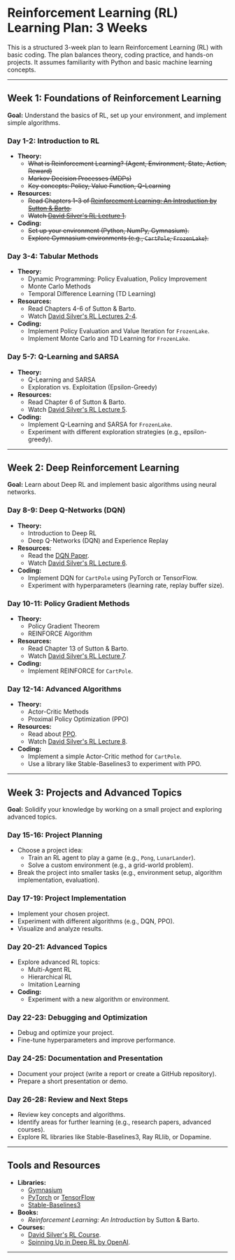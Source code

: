 # Reinforcement Learning (RL) Learning Plan: 3 Weeks

This is a structured 3-week plan to learn Reinforcement Learning (RL) with basic coding. The plan balances theory, coding practice, and hands-on projects. It assumes familiarity with Python and basic machine learning concepts.

---

## Week 1: Foundations of Reinforcement Learning
**Goal:** Understand the basics of RL, set up your environment, and implement simple algorithms.

### Day 1-2: Introduction to RL
- **Theory:**
  - ~~What is Reinforcement Learning? (Agent, Environment, State, Action, Reward)~~
  - ~~Markov Decision Processes (MDPs)~~
  - ~~Key concepts: Policy, Value Function, Q-Learning~~
- **Resources:**
  - ~~Read Chapters 1-3 of [Reinforcement Learning: An Introduction by Sutton & Barto](http://incompleteideas.net/book/RLbook2020.pdf).~~
  - ~~Watch [David Silver's RL Lecture 1](https://www.youtube.com/watch?v=2pWv7GOvuf0).~~
- **Coding:**
  - ~~Set up your environment (Python, NumPy, Gymnasium).~~
  - ~~Explore Gymnasium environments (e.g., `CartPole`, `FrozenLake`).~~

### Day 3-4: Tabular Methods
- **Theory:**
  - Dynamic Programming: Policy Evaluation, Policy Improvement
  - Monte Carlo Methods
  - Temporal Difference Learning (TD Learning)
- **Resources:**
  - Read Chapters 4-6 of Sutton & Barto.
  - Watch [David Silver's RL Lectures 2-4](https://www.youtube.com/playlist?list=PLqYmG7hTraZDM-OYHWgPebj2MfCFzFObQ).
- **Coding:**
  - Implement Policy Evaluation and Value Iteration for `FrozenLake`.
  - Implement Monte Carlo and TD Learning for `FrozenLake`.

### Day 5-7: Q-Learning and SARSA
- **Theory:**
  - Q-Learning and SARSA
  - Exploration vs. Exploitation (Epsilon-Greedy)
- **Resources:**
  - Read Chapter 6 of Sutton & Barto.
  - Watch [David Silver's RL Lecture 5](https://www.youtube.com/watch?v=0g4j2k_Ggc4).
- **Coding:**
  - Implement Q-Learning and SARSA for `FrozenLake`.
  - Experiment with different exploration strategies (e.g., epsilon-greedy).

---

## Week 2: Deep Reinforcement Learning
**Goal:** Learn about Deep RL and implement basic algorithms using neural networks.

### Day 8-9: Deep Q-Networks (DQN)
- **Theory:**
  - Introduction to Deep RL
  - Deep Q-Networks (DQN) and Experience Replay
- **Resources:**
  - Read the [DQN Paper](https://www.cs.toronto.edu/~vmnih/docs/dqn.pdf).
  - Watch [David Silver's RL Lecture 6](https://www.youtube.com/watch?v=UoPei5o4fps).
- **Coding:**
  - Implement DQN for `CartPole` using PyTorch or TensorFlow.
  - Experiment with hyperparameters (learning rate, replay buffer size).

### Day 10-11: Policy Gradient Methods
- **Theory:**
  - Policy Gradient Theorem
  - REINFORCE Algorithm
- **Resources:**
  - Read Chapter 13 of Sutton & Barto.
  - Watch [David Silver's RL Lecture 7](https://www.youtube.com/watch?v=KHZVXao4qXs).
- **Coding:**
  - Implement REINFORCE for `CartPole`.

### Day 12-14: Advanced Algorithms
- **Theory:**
  - Actor-Critic Methods
  - Proximal Policy Optimization (PPO)
- **Resources:**
  - Read about [PPO](https://arxiv.org/abs/1707.06347).
  - Watch [David Silver's RL Lecture 8](https://www.youtube.com/watch?v=ifma8G7LegE).
- **Coding:**
  - Implement a simple Actor-Critic method for `CartPole`.
  - Use a library like Stable-Baselines3 to experiment with PPO.

---

## Week 3: Projects and Advanced Topics
**Goal:** Solidify your knowledge by working on a small project and exploring advanced topics.

### Day 15-16: Project Planning
- Choose a project idea:
  - Train an RL agent to play a game (e.g., `Pong`, `LunarLander`).
  - Solve a custom environment (e.g., a grid-world problem).
- Break the project into smaller tasks (e.g., environment setup, algorithm implementation, evaluation).

### Day 17-19: Project Implementation
- Implement your chosen project.
- Experiment with different algorithms (e.g., DQN, PPO).
- Visualize and analyze results.

### Day 20-21: Advanced Topics
- Explore advanced RL topics:
  - Multi-Agent RL
  - Hierarchical RL
  - Imitation Learning
- **Coding:**
  - Experiment with a new algorithm or environment.

### Day 22-23: Debugging and Optimization
- Debug and optimize your project.
- Fine-tune hyperparameters and improve performance.

### Day 24-25: Documentation and Presentation
- Document your project (write a report or create a GitHub repository).
- Prepare a short presentation or demo.

### Day 26-28: Review and Next Steps
- Review key concepts and algorithms.
- Identify areas for further learning (e.g., research papers, advanced courses).
- Explore RL libraries like Stable-Baselines3, Ray RLlib, or Dopamine.

---

## Tools and Resources
- **Libraries:**
  - [Gymnasium](https://gymnasium.farama.org/)
  - [PyTorch](https://pytorch.org/) or [TensorFlow](https://www.tensorflow.org/)
  - [Stable-Baselines3](https://stable-baselines3.readthedocs.io/)
- **Books:**
  - *Reinforcement Learning: An Introduction* by Sutton & Barto.
- **Courses:**
  - [David Silver's RL Course](https://www.youtube.com/playlist?list=PLqYmG7hTraZDM-OYHWgPebj2MfCFzFObQ).
  - [Spinning Up in Deep RL by OpenAI](https://spinningup.openai.com/).

---
